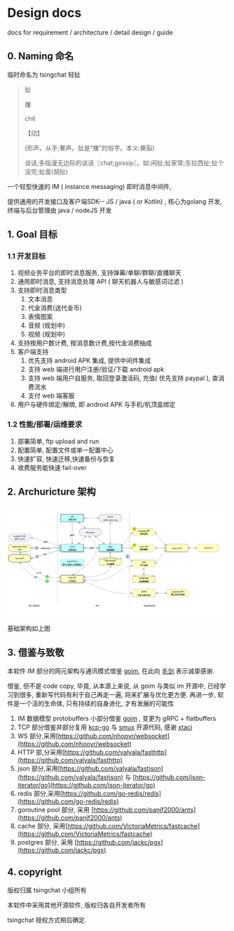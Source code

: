 # Design docs
docs for requirement / architecture / detail design / guide 

## 0. Naming 命名

临时命名为 tsingchat 轻扯
> 扯 
>
> 撦 
>
> chě 
>
>【动】 
>
> (形声。从手,奢声。扯是“撦”的俗字。本义:撕裂) 
>
> 谈话,多指漫无边际的谈话〖chat;gossip〗。如:闲扯;扯家常;东拉西扯;扯个没完;扯蛋(胡扯) 

一个轻型快速的 IM ( instance messaging) 即时消息中间件, 

提供通用的开发接口及客户端SDK-- JS / java ( or Kotlin)  ,  核心为golang 开发, 终端与后台管理由  java / nodeJS 开发

## 1. Goal 目标

### 1.1 开发目标

1. 视频业务平台的即时消息服务, 支持弹幕/单聊/群聊/直播聊天
1. 通用即时消息, 支持消息处理 API ( 聊天机器人与敏感词过滤 ) 
1. 支持即时消息类型
    1. 文本消息
    2. 代金消费(送代金币)
    3. 表情图案
    4. 音频 (规划中)
    5. 视频 (规划中)
1. 支持按用户数计费, 按消息数计费,按代金消费抽成
2. 客户端支持
    1. 优先支持 android APK 集成, 提供中间件集成
    2. 支持 web 端进行用户注册/验证/下载 android apk 
    3. 支持 web 端用户自服务, 取回登录激活码, 充值( 优先支持 paypal ), 查消费流水
    4. 支付 web 端客服
3. 用户与硬件绑定/解绑, 即 android APK 与手机/机顶盒绑定

### 1.2 性能/部署/运维要求
1. 部署简单,  ftp upload and run 
2. 配置简单, 配置文件或单一配置中心
3. 快速扩容, 快速迁移,快速备份与恢复
4. 收费服务能快速 fail-over 

## 2. Archuricture 架构

![im-architecture](./im-architecture.png)

基础架构如上图

## 3. 借鉴与致敬

本软件 IM 部分的网元架构与通讯模式借鉴 [goim](https://goim.io), 在此向 [毛剑](https://github.com/Terry-Mao) 表示诚挚感谢.

借鉴, 但不是 code copy, 毕竟, 从本源上来说, 从 goim 与类似 im 开源中, 已经学习到很多, 重新写代码有利于自己再走一遍, 将来扩展与优化更方便. 再进一步, 软件是一个活的生命体, 只有持续的自身进化, 才有发展的可能性

1. IM 数据模型 protobuffers 小部分借鉴  [goim](https://goim.io) , 变更为 gRPC + flatbuffers 
2. TCP 部分借鉴并部分复用  [kcp-go](https://github.com/xtaci/kcp-go) 与 [smux](https://github.com/xtaci/smux) 开源代码, 感谢 [xtaci](https://github.com/xtaci) 
3. WS 部分,采用[https://github.com/nhooyr/websocket](https://github.com/nhooyr/websocket)
4. HTTP 部,分采用[https://github.com/valyala/fasthttp](https://github.com/valyala/fasthttp)
5. json 部分,采用[https://github.com/valyala/fastjson](https://github.com/valyala/fastjson) 与 [https://github.com/json-iterator/go](https://github.com/json-iterator/go)
5. redis 部分,采用[https://github.com/go-redis/redis](https://github.com/go-redis/redis)
6. goroutine pool 部分, 采用 [https://github.com/panjf2000/ants](https://github.com/panjf2000/ants)
7. cache 部分, 采用[https://github.com/VictoriaMetrics/fastcache](https://github.com/VictoriaMetrics/fastcache) 
8. postgres 部分, 采用 [https://github.com/jackc/pgx](https://github.com/jackc/pgx)

## 4. copyright 
版权归属 tsingchat 小组所有

本软件中采用其他开源软件, 版权归各自开发者所有

tsingchat 授权方式稍后确定.
